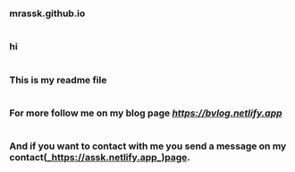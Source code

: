 # <h3>mrassk.github.io
#  <h3>hi
#  <h3>This is my readme file
# <h3> For more follow me on my blog page _https://bvlog.netlify.app_
#  <h3>And if you want to contact with me you send a message on my contact(_https://assk.netlify.app_)page.
